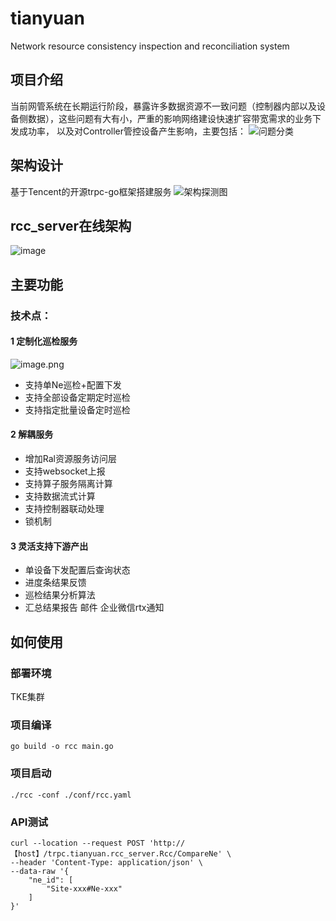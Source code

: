 # tianyuan
Network resource consistency inspection and reconciliation system

## 项目介绍

当前网管系统在长期运行阶段，暴露许多数据资源不一致问题（控制器内部以及设备侧数据），这些问题有大有小，严重的影响网络建设快速扩容带宽需求的业务下发成功率，
以及对Controller管控设备产生影响，主要包括：
![问题分类](https://github.com/DoubleZ0405/tianyuan/assets/41030134/2e341b18-7f64-4d9a-9f5c-b09ba68bb034)


## 架构设计
基于Tencent的开源trpc-go框架搭建服务
![架构探测图](https://github.com/DoubleZ0405/tianyuan/assets/41030134/800314e6-df43-4bbc-9fd9-62a124045846)


## rcc_server在线架构
![image](https://github.com/DoubleZ0405/tianyuan/assets/41030134/2cdd1920-8ebe-48c5-b285-3b1641fe723e)


## 主要功能
### 技术点：
#### 1	定制化巡检服务
<img width="" src="/uploads/6434A032041046D78C6488669DC28132/image.png" alt="image.png" />


* 支持单Ne巡检+配置下发
* 支持全部设备定期定时巡检
* 支持指定批量设备定时巡检

#### 2	解耦服务

* 增加Ral资源服务访问层
* 支持websocket上报
* 支持算子服务隔离计算
* 支持数据流式计算
* 支持控制器联动处理
* 锁机制

#### 3	灵活支持下游产出

* 单设备下发配置后查询状态
* 进度条结果反馈
* 巡检结果分析算法
* 汇总结果报告 邮件 企业微信rtx通知


## 如何使用


### 部署环境

TKE集群

### 项目编译

```shell
go build -o rcc main.go
```

### 项目启动

```shell
./rcc -conf ./conf/rcc.yaml 
```

### API测试
```shell
curl --location --request POST 'http://【host】/trpc.tianyuan.rcc_server.Rcc/CompareNe' \
--header 'Content-Type: application/json' \
--data-raw '{
    "ne_id": [
        "Site-xxx#Ne-xxx"
    ]
}'
```
